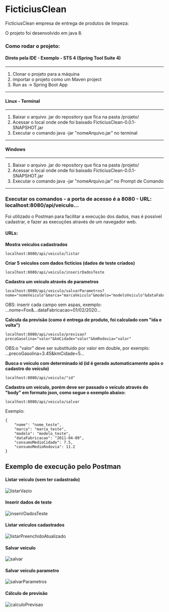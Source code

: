 # FicticiusClean
FicticiusClean empresa de entrega de produtos de limpeza:

O projeto foi desenvolvido em java 8.

### Como rodar o projeto:

#### Direto pela IDE - Exemplo - STS 4 (Spring Tool Suite 4)
-----------------------------------
1. Clonar o projeto para a máquina
2. importar o projeto como um Maven project
3. Run as -> Spring Boot App
-----------------------------------
#### Linux - Terminal
-----------------------------------
1. Baixar o arquivo .jar do repository que fica na pasta /projeto/
2. Acessar o local onde onde foi baixado FicticiusClean-0.0.1-SNAPSHOT.jar
3. Executar o comando java -jar "nomeArquivo.jar" no terminal
-----------------------------------
#### Windows 
-----------------------------------
1. Baixar o arquivo .jar do repository que fica na pasta /projeto/
2. Acessar o local onde onde foi baixado FicticiusClean-0.0.1-SNAPSHOT.jar
3. Executar o comando java -jar "nomeArquivo.jar" no Prompt de Comando
-----------------------------------

### Executar os comandos - a porta de acesso é a 8080 - URL: localhost:8080/api/veiculo...

Foi utilizado o Postman para facilitar a execução dos dados, mas é possível cadastrar, e fazer as execuções através de um navegador web.

#### URLs:

__Mostra veiculos cadastrados__
```
localhost:8080/api/veiculo/listar
```
__Criar 5 veiculos com dados ficticios (dados de teste criados)__
```
localhost:8080/api/veiculo/inserirDadosTeste
```
__Cadastra um veiculo através de parametros__
```
localhost:8080/api/veiculo/salvarParametros?nome="nomeVeiculo"&marca="marcaVeiculo"&modelo="modeloVeiculo"&dataFabricacao="dd/MM/yyyy"&consumoMedioCidade="valor"&consumoMedioRodovia="valor"
```
OBS: inserir cada campo sem aspas, exemplo: ...nome=Fox&...dataFabricacao=01/02/2020...

__Calcula da previsão (como é entrega de produto, foi calculado com "ida e volta")__
```
localhost:8080/api/veiculo/previsao?precoGasolina="valor"&kmCidade="valor"&kmRodovia="valor"
```
OBS:o "valor" deve ser substituido por valor em double, por exemplo: ...precoGasolina=3.45&kmCidade=5...

__Busca o veiculo com determinado id (id é gerado automaticamente após o cadastro do veículo)__

```
localhost:8080/api/veiculo/"id"
```
__Cadastra um veículo, porém deve ser passado o veículo através do "body" em formato json, como segue o exemplo abaixo:__
```
localhost:8080/api/veiculo/salvar
```
Exemplo: 
```
{
    "nome": "nome_teste",
    "marca": "marca_teste",
    "modelo": "modelo_teste",
    "dataFabricacao": "2011-04-09",
    "consumoMedioCidade": 7.5,
    "consumoMedioRodovia": 11.2
}
```

## Exemplo de execução pelo Postman

#### Listar veiculo (sem ter cadastrado)
![listarVazio](https://user-images.githubusercontent.com/15754200/106294302-c601f700-622d-11eb-99e9-cc38024ffdff.png)

#### Inserir dados de teste
![inserirDadosTeste](https://user-images.githubusercontent.com/15754200/106294838-6c4dfc80-622e-11eb-97b2-71f97369e1e1.png)

#### Listar veiculos cadastrados
![listarPreenchidoAtualizado](https://user-images.githubusercontent.com/15754200/106295017-acad7a80-622e-11eb-9864-03a973153a08.png)

#### Salvar veiculo
![salvar](https://user-images.githubusercontent.com/15754200/106294636-298c2480-622e-11eb-9e09-80bb07fa0bcc.png)

#### Salvar veículo parametro
![salvarParametros](https://user-images.githubusercontent.com/15754200/106294904-8687da80-622e-11eb-814c-dc9a41060d33.png)

#### Cálculo de previsão
![calculoPrevisao](https://user-images.githubusercontent.com/15754200/106295087-c3ec6800-622e-11eb-8ce1-5bd890ac529a.png)
